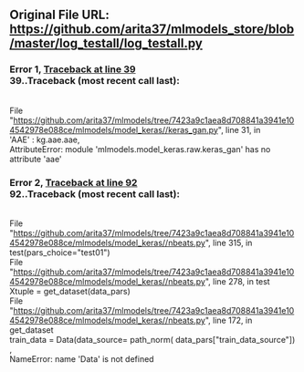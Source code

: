 ## Original File URL: https://github.com/arita37/mlmodels_store/blob/master/log_testall/log_testall.py


### Error 1, [Traceback at line 39](https://github.com/arita37/mlmodels_store/blob/master/log_testall/log_testall.py#L39)<br />39..Traceback (most recent call last):
<br />  File "https://github.com/arita37/mlmodels/tree/7423a9c1aea8d708841a3941e104542978e088ce/mlmodels/model_keras//keras_gan.py", line 31, in <module>
<br />    'AAE' : kg.aae.aae,
<br />AttributeError: module 'mlmodels.model_keras.raw.keras_gan' has no attribute 'aae'



### Error 2, [Traceback at line 92](https://github.com/arita37/mlmodels_store/blob/master/log_testall/log_testall.py#L92)<br />92..Traceback (most recent call last):
<br />  File "https://github.com/arita37/mlmodels/tree/7423a9c1aea8d708841a3941e104542978e088ce/mlmodels/model_keras//nbeats.py", line 315, in <module>
<br />    test(pars_choice="test01")
<br />  File "https://github.com/arita37/mlmodels/tree/7423a9c1aea8d708841a3941e104542978e088ce/mlmodels/model_keras//nbeats.py", line 278, in test
<br />    Xtuple = get_dataset(data_pars)
<br />  File "https://github.com/arita37/mlmodels/tree/7423a9c1aea8d708841a3941e104542978e088ce/mlmodels/model_keras//nbeats.py", line 172, in get_dataset
<br />    train_data = Data(data_source= path_norm( data_pars["train_data_source"]) ,
<br />NameError: name 'Data' is not defined
